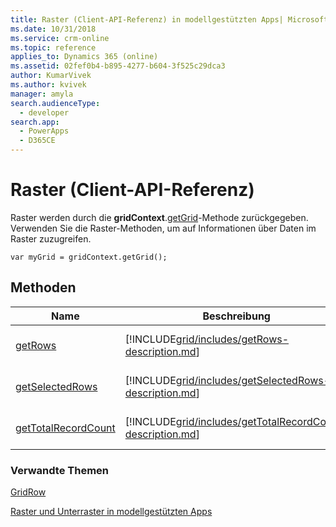 ```yaml
---
title: Raster (Client-API-Referenz) in modellgestützten Apps| MicrosoftDocs
ms.date: 10/31/2018
ms.service: crm-online
ms.topic: reference
applies_to: Dynamics 365 (online)
ms.assetid: 02fef0b4-b895-4277-b604-3f525c29dca3
author: KumarVivek
ms.author: kvivek
manager: amyla
search.audienceType:
  - developer
search.app:
  - PowerApps
  - D365CE
---
```

# <a name="grid-client-api-reference"></a>Raster (Client-API-Referenz)



Raster werden durch die **gridContext**.[getGrid](gridcontrol/getGrid.md)-Methode zurückgegeben. Verwenden Sie die Raster-Methoden, um auf Informationen über Daten im Raster zuzugreifen.

`var myGrid = gridContext.getGrid();`

## <a name="methods"></a>Methoden

|Name|Beschreibung|Verfügbar für|
|--|--|--|
|[getRows](grid/getRows.md)|[!INCLUDE[grid/includes/getRows-description.md](grid/includes/getRows-description.md)]|Bearbeitbare und schreibgeschützte Raster|
|[getSelectedRows](grid/getSelectedRows.md)|[!INCLUDE[grid/includes/getSelectedRows-description.md](grid/includes/getSelectedRows-description.md)]|Bearbeitbare und schreibgeschützte Raster|
|[getTotalRecordCount](grid/getTotalRecordCount.md)|[!INCLUDE[grid/includes/getTotalRecordCount-description.md](grid/includes/getTotalRecordCount-description.md)]|Bearbeitbare und schreibgeschützte Raster|

### <a name="related-topics"></a>Verwandte Themen

[GridRow](gridrow.md)

[Raster und Unterraster in modellgestützten Apps](../grids.md)

